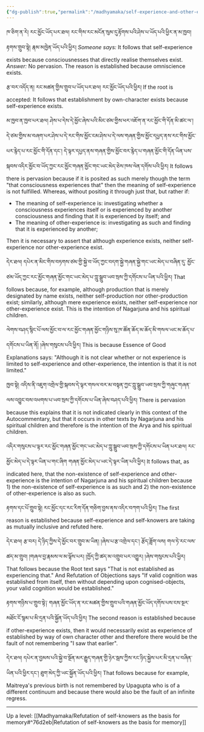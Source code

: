 ```yaml
---
{"dg-publish":true,"permalink":"/madhyamaka/self-experience-and-other-experience-in-prasangika-js/"}
---
```


ཁ་ཅིག་ན་རེ། རང་མྱོང་ཡོད་པར་ཐལ། རང་གིས་རང་མངོན་སུམ་དུ་རྟོགས་པའི་ཤེས་པ་ཡོད་པའི་ཕྱིར་ན་མ་ཁྱབ། རྟགས་གྲུབ་སྟེ། རྣམ་མཁྱེན་ཡོད་པའི་ཕྱིར།
*Someone says:* It follows that self-experience exists because consciousnesses that directly realise themselves exist.
*Answer:* No pervasion. The reason is established because omniscience exists.

རྩ་བར་འདོད་ན། རང་མཚན་གྱིས་གྲུབ་པ་ཡོད་པར་ཐལ། རང་མྱོང་ཡོད་པའི་ཕྱིར།
If the root is accepted: It follows that establishment by own-character exists because self-experience exists.

མ་ཁྱབ་ན་ཁྱབ་པར་ཐལ། ཤེས་པ་དེས་དེ་མྱོང་ཞེས་པའི་མིང་ཙམ་གྱིས་ཕར་འཇོག་ན་རང་མྱོང་གི་དོན་མི་ཚང་ལ་། 
དེ་ཙམ་གྱིས་མ་བཞག་པར་ཤེས་པ་དེ་རང་གིས་མྱོང་ངམ་ཤེས་པ་དེ་ལས་གཞན་གྱིས་མྱོང་དཔྱད་ནས་རང་གིས་མྱོང་པར་རྙེད་པ་རང་མྱོང་གི་དོན་དང་། དེ་ལྟར་དཔྱད་ནས་གཞན་གྱིས་མྱོང་བར་རྙེད་པ་གཞན་མྱོང་གི་དོན་ཡིན་པས་སྐབས་འདིར་མྱོང་བ་ཡོད་ཀྱང་རང་མྱོང་གཞན་མྱོང་གང་ཡང་མེད་ཅེས་ཁས་ལེན་དགོས་པའི་ཕྱིར།
It follows there is pervasion because if it is posited as such merely though the term "that consciousness experiences that" then the meaning of self-experience is not fulfilled. Whereas, without positing it through just that, but rather if:
- The meaning of self-experience is: investigating whether a consciousness experiences itself or is experienced by another consciousness and finding that it is experienced by itself; and
- The meaning of other-experience is: investigating as such and finding that it is experienced by another;

Then it is necessary to assert that although experience exists, neither self-experience nor other-experience exist.

དེར་ཐལ། དཔེར་ན་མིང་གིས་བཏགས་ཙམ་གྱི་སྐྱེ་བ་ཡོད་ཀྱང་བདག་སྐྱེ་གཞན་སྐྱེ་གང་ཡང་མེད་པ་བཞིན་དུ་
མྱོང་ཙམ་ཡོད་ཀྱང་རང་མྱོང་གཞན་མྱོང་གང་ཡང་མེད་པ་ཀླུ་སྒྲུབ་ཡབ་སྲས་ཀྱི་དགོངས་པ་ཡིན་པའི་ཕྱིར།
That follows because, for example, although production that is merely designated by name exists, neither self-production nor other-production exist; similarly, although mere experience exists, neither self-experience nor other-experience exist. This is the intention of Nagarjuna and his spiritual children.

ལེགས་བཤད་སྙིང་པོ་ལས་མྱོང་བ་ལ་རང་མྱོང་གཞན་མྱོང་གཉིས་སུ་ཁ་ཚོན་ཆོད་མ་ཆོད་མི་གསལ་ཡང་མ་ཆོད་པ་དགོངས་པ་ཡིན་ནོ། །ཞེས་གསུངས་པའི་ཕྱིར།
This is because Essence of Good Explanations says: "Although it is not clear whether or not experience is limited to self-experience and other-experience, the intention is that it is not limited."

ཁྱབ་སྟེ། འདིས་ནི་འཇུག་འགྲེལ་གྱི་སྐབས་དེ་ལྟར་གསལ་བར་མ་བསྟན་ཀྱང་ཀླུ་སྒྲུབ་ཡབ་སྲས་ཀྱི་གཞུང་གཞན་ལས་འབྱུང་བས་འཕགས་པ་ཡབ་སྲས་ཀྱི་དགོངས་པ་ཡིན་ཞེས་བཤད་པའི་ཕྱིར།
There is pervasion because this explains that it is not indicated clearly in this context of the Autocommentary, but that it occurs in other texts by Nagarjuna and his spiritual children and therefore is the intention of the Arya and his spiritual children.

འདིར་གསུངས་པ་ལྟར་རང་མྱོང་གཞན་མྱོང་གང་ཡང་མེད་པ་ཀླུ་སྒྲུབ་ཡབ་སྲས་ཀྱི་དགོངས་པ་ཡིན་པར་ཐལ། 
རང་མྱོང་མེད་པ་དེ་ལྟར་ཡིན་པ་གང་ཞིག གཞན་མྱོང་མེད་པ་ཡང་དེ་ལྟར་ཡིན་པའི་ཕྱིར།
It follows that, as indicated here, that the non-existence of self-experience and other-experience is the intention of Nagarjuna and his spiritual children because 1) the non-existence of self-experience is as such and 2) the non-existence of other-experience is also as such.

རྟགས་དང་པོ་གྲུབ་སྟེ། རང་མྱོང་དང་རང་རིག་དོན་གཅིག་བྱས་ནས་འདིར་བཀག་པའི་ཕྱིར།
The first reason is established because self-experience and self-knowers are taking as mutually inclusive and refuted here.

དེར་ཐལ། རྩ་བར། དེ་ཉིད་ཀྱིས་དེ་མྱོང་བར་གྲུབ་མ་ཡིན། །ཞེས་པ་རྩ་འགྲེལ་དང་། 
རྩོད་ཟློག་ལས། གལ་ཏེ་རང་ལས་ཚད་མ་གྲུབ། །གཞལ་བྱ་རྣམས་ལ་མ་ལྟོས་པར། །ཁྱོད་ཀྱི་ཚད་མ་འགྲུབ་པར་འགྱུར། །ཞེས་གསུངས་པའི་ཕྱིར།
That follows because the Root text says "That is not established as experiencing that."
And Refutation of Objections says "If valid cognition was established from itself, then without depending upon cognised-objects, your valid cognition would be established."

རྟགས་གཉིས་པ་གྲུབ་སྟེ༑ གཞན་མྱོང་ཡོད་ན་རང་མཚན་གྱིས་གྲུབ་པའི་གཞན་མྱོང་ཡོད་དགོས་པས་ངས་སྔར་མཐོང་ངོ་སྙམ་པ་མི་དྲན་པའི་སྐྱོན་ཡོད་པའི་ཕྱིར།
The second reason is established because if other-experience exists, then it would necessarily exist as experience of established by way of own character other and therefore there would be the fault of not remembering "I saw that earlier".

དེར་ཐལ། དཔེར་ན་བྱམས་པའི་སྐྱེ་བ་སྔོན་མར་རྒྱུད་གཞན་གྱི་ཉེར་སྦས་ཀྱིས་རང་ཉིད་སྐྱེས་པར་མི་དྲན་པ་བཞིན་ཡིན་པའི་ཕྱིར་དང་། ཐུག་མེད་ཀྱི་ཡང་སྐྱོན་ཡོད་པའི་ཕྱིར།
That follows because for example, Maitreya's previous birth is not remembered by Upagupta who is of a different continuum and because there would also be the fault of an infinite regress.


---
Up a level: [[Madhyamaka/Refutation of self-knowers as the basis for memory#^76d2eb\|Refutation of self-knowers as the basis for memory]]